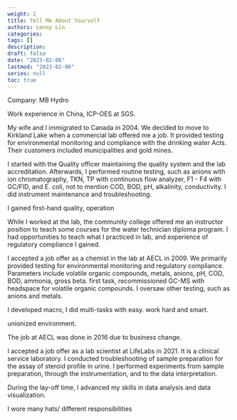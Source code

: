 ```yaml
---
weight: 2
title: Tell Me About Yourself
authors: Lenny Lin
categories: 
tags: []
description: 
draft: false
date: "2023-02-06"
lastmod: "2023-02-06"
series: null
toc: true
---
```


Company: MB Hydro

Work experience in China, ICP-OES at SGS.

My wife and I immigrated to Canada in 2004.  We decided to move to Kirkland Lake when a commercial lab offered me a job.  It provided testing for environmental monitoring and compliance with the drinking water Acts.  Their customers included municipalities and gold mines.  

I started with the Quality officer maintaining the quality system and the lab accreditation.  Afterwards, I performed routine testing, such as anions with ion chromatography, TKN, TP with continuous flow analyzer, F1 - F4 with GC/FID, and E. coli, not to mention COD, BOD, pH, alkalinity, conductivity.  I did instrument maintenance and troubleshooting.  

I gained first-hand quality, operation

While I worked at the lab, the community college offered me an instructor position to teach some courses for the water technician diploma program.  I had opportunities to teach what I practiced in lab, and experience of regulatory compliance I gained.  

I accepted a job offer as a chemist in the lab at AECL in 2009. We primarily provided testing for environmental monitoring and regulatory compliance.  Parameters include volatile organic compounds, metals, anions, pH, COD, BOD, ammonia, gross beta.   first task, recommissioned GC-MS with headspace for volatile organic compounds. I oversaw other testing, such as anions and metals. 

I developed macro, I did multi-tasks with easy. work hard and smart.  

unionized environment.

The job at AECL was done in 2016 due to business change.

I accepted a job offer as a lab scientist at LifeLabs in 2021.  It is a clinical service laboratory.  I conducted troubleshooting of sample preparation for the assay of steroid profile in urine.  I performed experiments from sample preparation, through the instrumentation, and to the data interpretation.

During the lay-off time, I advanced my skills in data analysis and data visualization.




I wore many hats/ different responsibilities  